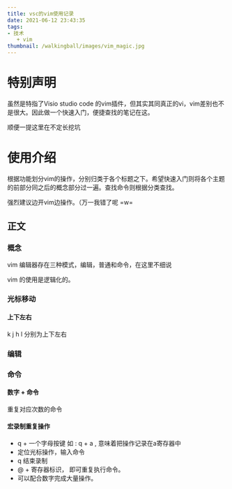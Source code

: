 ```yaml
---
title: vsc的vim使用记录
date: 2021-06-12 23:43:35
tags:
- 技术
   + vim
thumbnail: /walkingball/images/vim_magic.jpg
---
```

# 特别声明
虽然是特指了Visio studio code 的vim插件，但其实其同真正的vi，vim差别也不是很大。因此做一个快速入门，便捷查找的笔记在这。

顺便一提这里在不定长挖坑

# 使用介绍
根据功能划分vim的操作，分别归类于各个标题之下。希望快速入门则将各个主题的前部分同之后的概念部分过一遍。查找命令则根据分类查找。

强烈建议边开vim边操作。（万一我错了呢 =w=

## 正文
### 概念
vim 编辑器存在三种模式，编辑，普通和命令，在这里不细说

vim 的使用是逻辑化的。

### 光标移动
#### 上下左右
k j h l 分别为上下左右

### 编辑

### 命令
#### 数字 + 命令
重复对应次数的命令

#### 宏录制重复操作

- q + 一个字母按键 如 : q + a , 意味着把操作记录在a寄存器中
- 定位光标操作，输入命令
- q 结束录制
- @ + 寄存器标识， 即可重复执行命令。
- 可以配合数字完成大量操作。